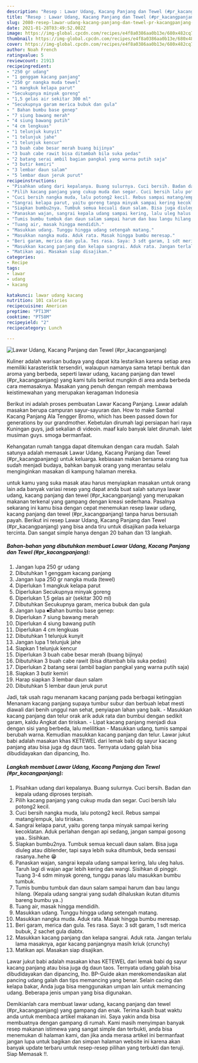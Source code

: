 ```yaml
---
description: "Resep : Lawar Udang, Kacang Panjang dan Tewel (#pr_kacangpanjang) Homemade"
title: "Resep : Lawar Udang, Kacang Panjang dan Tewel (#pr_kacangpanjang) Homemade"
slug: 2080-resep-lawar-udang-kacang-panjang-dan-tewel-pr-kacangpanjang-homemade
date: 2021-01-28T03:49:52.002Z
image: https://img-global.cpcdn.com/recipes/e4f8a0386aa0b13e/680x482cq70/lawar-udang-kacang-panjang-dan-tewel-pr_kacangpanjang-foto-resep-utama.jpg
thumbnail: https://img-global.cpcdn.com/recipes/e4f8a0386aa0b13e/680x482cq70/lawar-udang-kacang-panjang-dan-tewel-pr_kacangpanjang-foto-resep-utama.jpg
cover: https://img-global.cpcdn.com/recipes/e4f8a0386aa0b13e/680x482cq70/lawar-udang-kacang-panjang-dan-tewel-pr_kacangpanjang-foto-resep-utama.jpg
author: Noah French
ratingvalue: 5
reviewcount: 21913
recipeingredient:
- "250 gr udang"
- "1 genggam kacang panjang"
- "250 gr nangka muda tewel"
- "1 mangkuk kelapa parut"
- "Secukupnya minyak goreng"
- "1,5 gelas air sekitar 300 ml"
- "Secukupnya garam merica bubuk dan gula"
- " Bahan bumbu base genep"
- "7 siung bawang merah"
- "4 siung bawang putih"
- "4 cm lengkuas"
- "1 telunjuk kunyit"
- "1 telunjuk jahe"
- "1 telunjuk kencur"
- "3 buah cabe besar merah buang bijinya"
- "3 buah cabe rawit bisa ditambah bila suka pedas"
- "2 batang serai ambil bagian pangkal yang warna putih saja"
- "3 butir kemiri"
- "3 lembar daun salam"
- "5 lembar daun jeruk purut"
recipeinstructions:
- "Pisahkan udang dari kepalanya. Buang sulurnya. Cuci bersih. Badan dan kepala udang diproses terpisah."
- "Pilih kacang panjang yang cukup muda dan segar. Cuci bersih lalu potong2 kecil."
- "Cuci bersih nangka muda, lalu potong2 kecil. Rebus sampai matang/empuk, lalu tiriskan."
- "Sangrai kelapa parut, yaitu goreng tanpa minyak sampai kering kecoklatan. Aduk perlahan dengan api sedang, jangan sampai gosong yaa.. Sisihkan."
- "Siapkan bumbu2nya. Tumbuk semua kecuali daun salam. Bisa juga diuleg atau diblender, tapi saya lebih suka ditumbuk, beda sensasi rasanya..hehe 😁"
- "Panaskan wajan, sangrai kepala udang sampai kering, lalu uleg halus. Taruh lagi di wajan agar lebih kering dan wangi. Sisihkan di pinggir. Tuang 3-4 sdm minyak goreng, tunggu panas lalu masukkan bumbu tumbuk."
- "Tumis bumbu tumbuk dan daun salam sampai harum dan bau langu hilang. (Kepala udang sangrai yang sudah dihaluskan ikutan ditumis bareng bumbu ya..)"
- "Tuang air, masak hingga mendidih."
- "Masukkan udang. Tunggu hingga udang setengah matang."
- "Masukkan nangka muda. Aduk rata. Masak hingga bumbu meresap."
- "Beri garam, merica dan gula. Tes rasa. Saya: 3 sdt garam, 1 sdt merica bubuk, 2 sachet gula diabtx."
- "Masukkan kacang panjang dan kelapa sangrai. Aduk rata. Jangan terlalu lama masaknya, agar kacang panjangnya masih kriuk (crunchy)"
- "Matikan api. Masakan siap disajikan."
categories:
- Recipe
tags:
- lawar
- udang
- kacang

katakunci: lawar udang kacang 
nutrition: 101 calories
recipecuisine: American
preptime: "PT13M"
cooktime: "PT58M"
recipeyield: "2"
recipecategory: Lunch

---
```



![Lawar Udang, Kacang Panjang dan Tewel (#pr_kacangpanjang)](https://img-global.cpcdn.com/recipes/e4f8a0386aa0b13e/680x482cq70/lawar-udang-kacang-panjang-dan-tewel-pr_kacangpanjang-foto-resep-utama.jpg)

Kuliner adalah warisan budaya yang dapat kita lestarikan karena setiap area memiliki karasteristik tersendiri, walaupun namanya sama tetapi bentuk dan aroma yang berbeda, seperti lawar udang, kacang panjang dan tewel (#pr_kacangpanjang) yang kami tulis berikut mungkin di area anda berbeda cara memasaknya. Masakan yang penuh dengan rempah membawa keistimewahan yang merupakan keragaman Indonesia

Berikut ini adalah proses pembuatan Lawar Kacang Panjang. Lawar adalah masakan berupa campuran sayur-sayuran dan. How to make Sambal Kacang Panjang Ala Tengger Bromo, which has been passed down for generations by our grandmother. Kebetulan dirumah lagi persiapan hari raya Kuningan guys, jadi sekalian di videoin. maaf kalo banyak lalet dirumah. lalet musiman guys. smoga bermanfaat.

Kehangatan rumah tangga dapat ditemukan dengan cara mudah. Salah satunya adalah memasak Lawar Udang, Kacang Panjang dan Tewel (#pr_kacangpanjang) untuk keluarga. kebiasaan makan bersama orang tua sudah menjadi budaya, bahkan banyak orang yang merantau selalu menginginkan masakan di kampung halaman mereka.

untuk kamu yang suka masak atau harus menyiapkan masakan untuk orang lain ada banyak variasi resep yang dapat anda buat salah satunya lawar udang, kacang panjang dan tewel (#pr_kacangpanjang) yang merupakan makanan terkenal yang gampang dengan kreasi sederhana. Pasalnya sekarang ini kamu bisa dengan cepat menemukan resep lawar udang, kacang panjang dan tewel (#pr_kacangpanjang) tanpa harus bersusah payah.
Berikut ini resep Lawar Udang, Kacang Panjang dan Tewel (#pr_kacangpanjang) yang bisa anda tiru untuk disajikan pada keluarga tercinta. Dan sangat simple hanya dengan 20 bahan dan 13 langkah.


<!--inarticleads1-->

##### Bahan-bahan yang dibutuhkan membuat Lawar Udang, Kacang Panjang dan Tewel (#pr_kacangpanjang):

1. Jangan lupa 250 gr udang
1. Dibutuhkan 1 genggam kacang panjang
1. Jangan lupa 250 gr nangka muda (tewel)
1. Diperlukan 1 mangkuk kelapa parut
1. Diperlukan Secukupnya minyak goreng
1. Diperlukan 1,5 gelas air (sekitar 300 ml)
1. Dibutuhkan Secukupnya garam, merica bubuk dan gula
1. Jangan lupa  ⏺Bahan bumbu base genep:
1. Diperlukan 7 siung bawang merah
1. Diperlukan 4 siung bawang putih
1. Diperlukan 4 cm lengkuas
1. Dibutuhkan 1 telunjuk kunyit
1. Jangan lupa 1 telunjuk jahe
1. Siapkan 1 telunjuk kencur
1. Diperlukan 3 buah cabe besar merah (buang bijinya)
1. Dibutuhkan 3 buah cabe rawit (bisa ditambah bila suka pedas)
1. Diperlukan 2 batang serai (ambil bagian pangkal yang warna putih saja)
1. Siapkan 3 butir kemiri
1. Harap siapkan 3 lembar daun salam
1. Dibutuhkan 5 lembar daun jeruk purut


Jadi, tak usah ragu menanam kacang panjang pada berbagai ketinggian Menanam kacang panjang supaya tumbur subur dan berbuah lebat mesti diawali dari benih unggul nan sehat, penyiapan lahan yang baik. - Masukkan kacang panjang dan telur orak arik aduk rata dan bumbui dengan sedikit garam, kaldu Angkat dan tiriskan. - Lipat kacang panjang menjadi dua dengan sisi yang berbeda, lalu melilitkan - Masukkan udang, tumis sampai berubah warna. Kemudian masukkan kacang panjang dan telur. Lawar jukut babi adalah masakan khas KETEWEL dari lemak babi dg sayur kacang panjang atau bisa juga dg daun taos. Ternyata udang galah bisa dibudidayakan dan dipancing, lho. 

<!--inarticleads2-->

##### Langkah membuat  Lawar Udang, Kacang Panjang dan Tewel (#pr_kacangpanjang):

1. Pisahkan udang dari kepalanya. Buang sulurnya. Cuci bersih. Badan dan kepala udang diproses terpisah.
1. Pilih kacang panjang yang cukup muda dan segar. Cuci bersih lalu potong2 kecil.
1. Cuci bersih nangka muda, lalu potong2 kecil. Rebus sampai matang/empuk, lalu tiriskan.
1. Sangrai kelapa parut, yaitu goreng tanpa minyak sampai kering kecoklatan. Aduk perlahan dengan api sedang, jangan sampai gosong yaa.. Sisihkan.
1. Siapkan bumbu2nya. Tumbuk semua kecuali daun salam. Bisa juga diuleg atau diblender, tapi saya lebih suka ditumbuk, beda sensasi rasanya..hehe 😁
1. Panaskan wajan, sangrai kepala udang sampai kering, lalu uleg halus. Taruh lagi di wajan agar lebih kering dan wangi. Sisihkan di pinggir. Tuang 3-4 sdm minyak goreng, tunggu panas lalu masukkan bumbu tumbuk.
1. Tumis bumbu tumbuk dan daun salam sampai harum dan bau langu hilang. (Kepala udang sangrai yang sudah dihaluskan ikutan ditumis bareng bumbu ya..)
1. Tuang air, masak hingga mendidih.
1. Masukkan udang. Tunggu hingga udang setengah matang.
1. Masukkan nangka muda. Aduk rata. Masak hingga bumbu meresap.
1. Beri garam, merica dan gula. Tes rasa. Saya: 3 sdt garam, 1 sdt merica bubuk, 2 sachet gula diabtx.
1. Masukkan kacang panjang dan kelapa sangrai. Aduk rata. Jangan terlalu lama masaknya, agar kacang panjangnya masih kriuk (crunchy)
1. Matikan api. Masakan siap disajikan.


Lawar jukut babi adalah masakan khas KETEWEL dari lemak babi dg sayur kacang panjang atau bisa juga dg daun taos. Ternyata udang galah bisa dibudidayakan dan dipancing, lho. BP-Guide akan merekomendasikan alat pancing udang galah dan tips memancing yang benar. Selain cacing dan kelapa bakar, Anda juga bisa menggunakan umpan lain untuk memancing udang. Beberapa jenis umpan yang bisa digunakan. 

Demikianlah cara membuat lawar udang, kacang panjang dan tewel (#pr_kacangpanjang) yang gampang dan enak. Terima kasih buat waktu anda untuk membaca artikel makanan ini. Saya yakin anda bisa membuatnya dengan gampang di rumah. Kami masih menyimpan banyak resep makanan istimewa yang sangat simple dan terbukti, anda bisa menemukan di halaman kami, dan jika anda merasa artikel ini bermanfaat jangan lupa untuk bagikan dan simpan halaman website ini karena akan banyak update terbaru untuk resep-resep pilihan yang terbukti dan teruji. Siap Memasak !!. 
